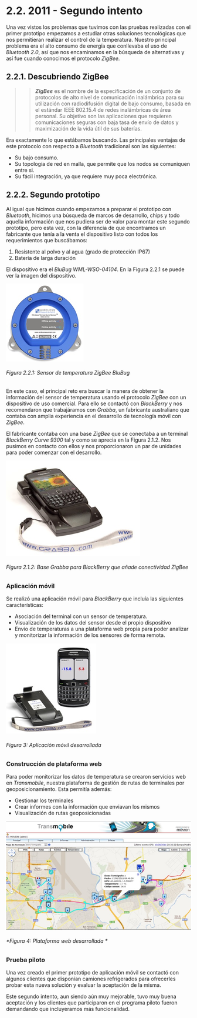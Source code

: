 # 2.2. 2011 - Segundo intento

Una vez vistos los problemas que tuvimos con las pruebas realizadas con el primer prototipo empezamos a estudiar otras soluciones tecnológicas que nos permitieran realizar el control de la temperatura. Nuestro principal problema era el alto consumo de energía que conllevaba el uso de *Bluetooth 2.0*, así que nos encaminamos en la búsqueda de alternativas y así fue cuando conocimos el protocolo *ZigBee.*

## 2.2.1. Descubriendo ZigBee

>>***ZigBee*** es el nombre de la especificación de un conjunto de protocolos de alto nivel de comunicación inalámbrica para su utilización con radiodifusión digital de bajo consumo, basada en el estándar IEEE 802.15.4 de redes inalámbricas de área personal. Su objetivo son las aplicaciones que requieren comunicaciones seguras con baja tasa de envío de datos y maximización de la vida útil de sus baterías.

Era exactamente lo que estábamos buscando. Las principales ventajas de este protocolo con respecto a *Bluetooth* tradicional son las siguientes:

- Su bajo consumo.
- Su topología de red en malla, que permite que los nodos se comuniquen entre si.
- Su fácil integración, ya que requiere muy poca electrónica.

## 2.2.2. Segundo prototipo

Al igual que hicimos cuando empezamos a preparar el prototipo con *Bluetooth*, hicimos una búsqueda de marcos de desarrollo, chips y todo aquella información que nos pudiera ser de valor para montar este segundo prototipo, pero esta vez, con la diferencia de que encontramos un fabricante que tenía a la venta el dispositivo listo con todos los requerimientos que buscábamos:

1.	Resistente al polvo y al agua (grado de protección IP67)
2.	Batería de larga duración

El dispositivo era el *BluBug WML-WSO-04104*. En la Figura 2.2.1 se puede ver la imagen del dispositivo.

![](./imagenes/blubug_sensor.jpg)
###### *Figura 2.2.1: Sensor de temperatura ZigBee BluBug*

En este caso, el principal reto era buscar la manera de obtener la información del sensor de temperatura usando el protocolo *ZigBee* con un dispositivo de uso comercial. Para ello se contactó con *BlackBerry* y nos recomendaron que trabajáramos con *Grabba*, un fabricante australiano que contaba con amplia experiencia en el desarrollo de tecnología móvil con *ZigBee*.

El fabricante contaba con una base *ZigBee* que se conectaba a un terminal *BlackBerry Curve 9300* tal y como se aprecia en la Figura 2.1.2. Nos pusimos en contacto con ellos y nos proporcionaron un par de unidades para poder comenzar con el desarrollo.

![](./imagenes/grabba_base_zigbee.jpg)
###### *Figura 2.1.2: Base Grabba para BlackBerry que añade conectividad ZigBee*

### Aplicación móvil

Se realizó una aplicación móvil para *BlackBerry* que incluía las siguientes características:

- Asociación del terminal con un sensor de temperatura.
- Visualización de los datos del sensor desde el propio dispositivo
- Envío de temperaturas a una plataforma web propia para poder analizar y monitorizar la información de los sensores de forma remota.

![Figura 3](./imagenes/aplicacion_movil.jpg)
###### *Figura 3: Aplicación móvil desarrollada*

### Construcción de plataforma web

Para poder monitorizar los datos de temperatura se crearon servicios web en *Transmobile*, nuestra plataforma de gestión de rutas de terminales por geoposicionamiento. Esta permitía además:

- Gestionar los terminales 
- Crear informes con la información que enviavan los mismos
- Visualización de rutas geoposicionadas

![Figura 4](./imagenes/plataforma_web.jpg)
###### *Figura 4: Plataforma web desarrollada *

### Prueba piloto

Una vez creado el primer prototipo de aplicación móvil se contactó con algunos clientes que disponían camiones refrigerados para ofrecerles probar esta nueva solución y evaluar la aceptación de la misma.

Este segundo intento, aun siendo aún muy mejorable, tuvo muy buena aceptación y los clientes que participaron en el programa piloto fueron demandando que incluyeramos más funcionalidad.

